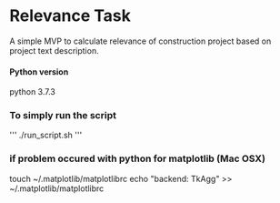 # Relevance Task
A simple MVP to calculate relevance of construction project based on project text description.

#### Python version 
python 3.7.3

### To simply run the script

'''
./run_script.sh
'''


### if problem occured with python for matplotlib (Mac OSX)

touch ~/.matplotlib/matplotlibrc
echo "backend: TkAgg" >> ~/.matplotlib/matplotlibrc

